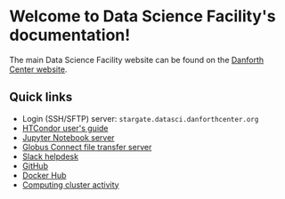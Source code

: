 # Welcome to Data Science Facility's documentation!

The main Data Science Facility website can be found on the
[Danforth Center website](https://www.danforthcenter.org/our-work/core-facilities/data-science/).

## Quick links

* Login (SSH/SFTP) server: `stargate.datasci.danforthcenter.org`
* [HTCondor user's guide](htcondor.md)
* [Jupyter Notebook server](https://jupyter.datasci.danforthcenter.org)
* [Globus Connect file transfer server](globus.md)
* [Slack helpdesk](https://danforthcenter.slack.com/messages/CAALLQ0G6)
* [GitHub](https://github.com/danforthcenter) 
* [Docker Hub](https://hub.docker.com/u/danforthcenter)
* [Computing cluster activity](https://datasci.danforthcenter.org/ganglia/?c=Data+Science)
